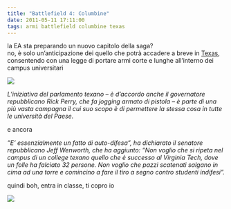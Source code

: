 ```yaml
---
title: "Battlefield 4: Columbine"
date: 2011-05-11 17:11:00
tags: armi battlefield columbine texas
---
```


la EA sta preparando un nuovo capitolo della saga?  
no, è solo un’anticipazione dei quello che potrà accadere a breve in
[Texas](https://www.blitzquotidiano.it/cronaca-mondo/texas-armi-usa-campus-parlamento-757933/),
consentendo con una legge di portare armi corte e lunghe all’interno dei
campus universitari

[![](https://www.blitzquotidiano.it/wp/wp/wp-content/uploads/2011/02/gun.jpg)](https://www.blitzquotidiano.it/wp/wp/wp-content/uploads/2011/02/gun.jpg)

<span style="font-style:italic">L’iniziativa del parlamento texano – è
d’accordo anche il governatore repubblicano Rick Perry, che fa jogging
armato di pistola – è parte di una più vasta campagna il cui suo scopo è
di permettere la stessa cosa in tutte le università del Paese.</span>

e ancora

<span style="font-style:italic">”E’ essenzialmente un fatto di
auto-difesa”, ha dichiarato il senatore repubblicano Jeff Wenworth, che
ha aggiunto: ”Non voglio che si ripeta nel campus di un college texano
quello che è successo al Virginia Tech, dove un folle ha falciato 32
persone. Non voglio che pazzi scatenati salgano in cima ad una torre e
comincino a fare il tiro a segno contro studenti indifesi”.</span>

quindi boh, entra in classe, ti copro io

[![](https://img.listal.com/image/1062061/600full-saving-private-ryan-screenshot.jpg)](https://img.listal.com/image/1062061/600full-saving-private-ryan-screenshot.jpg)
